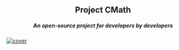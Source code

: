 <h2 align="center">Project CMath</h2>
<h5 align="center">An open-source project for developers by developers</h5>
<a href ="https://github.com/JayedRafiProjects"><img src="https://github.com/JayedRafiProjects/cmath.c/blob/main/cm_icon_transparent.png" alt="cover"></a>

